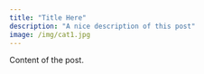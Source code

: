 ```yaml
---
title: "Title Here"
description: "A nice description of this post"
image: /img/cat1.jpg
---
```


Content of the post.